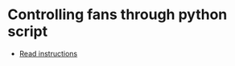 # Controlling fans through python script

- [Read instructions](https://blog.closex.org/posts/26a7c6ee/)
